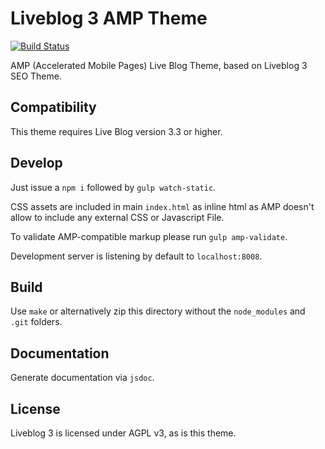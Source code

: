 # Liveblog 3 AMP Theme

[![Build Status](https://travis-ci.org/liveblog/liveblog-amp-theme.svg?branch=master)](https://travis-ci.org/liveblog/liveblog-amp-theme)

AMP (Accelerated Mobile Pages) Live Blog Theme, based on Liveblog 3 SEO Theme.

## Compatibility
This theme requires Live Blog version 3.3 or higher.

## Develop

Just issue a `npm i` followed by `gulp watch-static`.

CSS assets are included in main `index.html` as inline html as AMP doesn't allow
to include any external CSS or Javascript File.

To validate AMP-compatible markup please run `gulp amp-validate`.

Development server is listening by default to `localhost:8008`.

## Build

Use `make` or alternatively zip this directory without the `node_modules` and `.git` folders.

## Documentation

Generate documentation via `jsdoc`.

## License

Liveblog 3 is licensed under AGPL v3, as is this theme.
